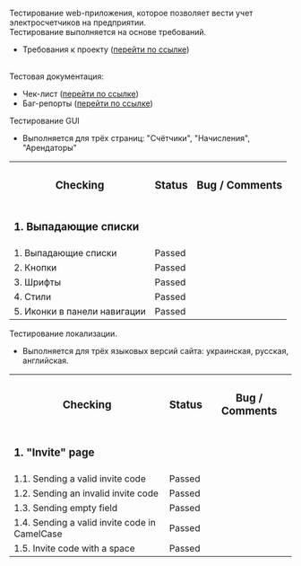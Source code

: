 Тестирование web-приложения, которое позволяет вести учет электросчетчиков на предприятии.<br>
Тестирование выполняется на основе требований.<br>
- Требования к проекту (<a href="https://bit.ly/483gxdZ">перейти по ссылке</a>)<br><br>

Тестовая документация:<br>
- Чек-лист (<a href="https://bit.ly/3QMO6KZ">перейти по ссылке</a>)<br>
- Баг-репорты (<a href="https://bit.ly/3YNwRLu">перейти по ссылке</a>)





Тестирование GUI
- Выполняется для трёх страниц: "Счётчики", "Начисления", "Арендаторы"

<table>

<tr>
  <th colspan="2"><h3>Checking</h3></th>
  <th><h3>Status</h3></th>
  <th><h3>Bug / Comments</h3></th>
</tr>

<tr>
  <td colspan="2"><h3>1. Выпадающие списки</h3></td>
  <td></td>
  <td></td>
</tr>
<tr>
  <td colspan="2">1. Выпадающие списки</td>
  <td>Passed</td>
  <td></td>
</tr>
<tr>
  <td colspan="2">2. Кнопки</td>
  <td>Passed</td>
  <td></td>
</tr>
<tr>
  <td colspan="2">3. Шрифты</td>
  <td>Passed</td>
  <td></td>
</tr>
<tr>
  <td colspan="2">4. Стили</td>
  <td>Passed</td>
  <td></td>
</tr>
<tr>
  <td colspan="2">5. Иконки в панели навигации</td>
  <td>Passed</td>
  <td></td>
</tr>

</table>



Тестирование локализации. 
- Выполняется для трёх языковых версий сайта: украинская, русская, английская.

<table>

<tr>
  <th colspan="2"><h3>Checking</h3></th>
  <th><h3>Status</h3></th>
  <th><h3>Bug / Comments</h3></th>
</tr>

<tr>
  <td colspan="2"><h3>1. "Invite" page</h3></td>
  <td></td>
  <td></td>
</tr>
<tr>
  <td colspan="2">1.1. Sending a valid invite code</td>
  <td>Passed</td>
  <td></td>
</tr>
<tr>
  <td colspan="2">1.2. Sending an invalid invite code</td>
  <td>Passed</td>
  <td></td>
</tr>
<tr>
  <td colspan="2">1.3. Sending empty field</td>
  <td>Passed</td>
  <td></td>
</tr>
<tr>
  <td colspan="2">1.4. Sending a valid invite code in CamelCase</td>
  <td>Passed</td>
  <td></td>
</tr>
<tr>
  <td colspan="2">1.5. Invite code with a space</td>
  <td>Passed</td>
  <td></td>
</tr>

</table>

